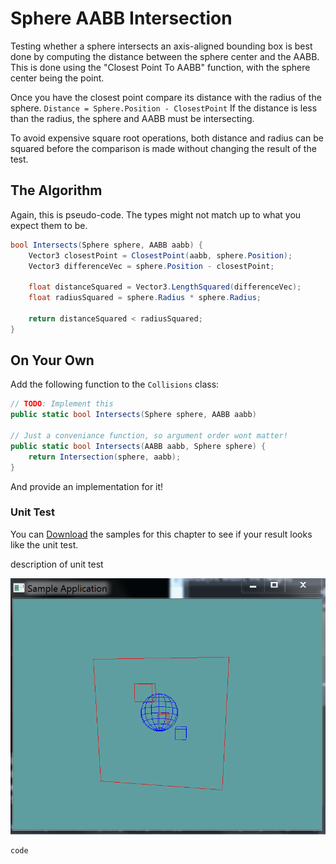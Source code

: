 # Sphere AABB Intersection

Testing whether a sphere intersects an axis-aligned bounding box is best done by computing the distance between the sphere center and the AABB. This is done using the "Closest Point To AABB" function, with the sphere center being the point. 

Once you have the closest point compare its distance with the radius of the sphere. ```Distance = Sphere.Position - ClosestPoint``` If the distance is less than the radius,
the sphere and AABB must be intersecting. 

To avoid expensive square root operations, both distance and radius can be squared before the comparison is made without
changing the result of the test.

## The Algorithm

Again, this is pseudo-code. The types might not match up to what you expect them to be.

```cs
bool Intersects(Sphere sphere, AABB aabb) {
    Vector3 closestPoint = ClosestPoint(aabb, sphere.Position);
    Vector3 differenceVec = sphere.Position - closestPoint;

    float distanceSquared = Vector3.LengthSquared(differenceVec);
    float radiusSquared = sphere.Radius * sphere.Radius;

    return distanceSquared < radiusSquared;
}
```

## On Your Own

Add the following function to the ```Collisions``` class:

```cs
// TODO: Implement this
public static bool Intersects(Sphere sphere, AABB aabb)

// Just a conveniance function, so argument order wont matter!
public static bool Intersects(AABB aabb, Sphere sphere) {
    return Intersection(sphere, aabb);
}
```

And provide an implementation for it!

### Unit Test

You can [Download](../Samples/StaticIntersections.rar) the samples for this chapter to see if your result looks like the unit test.

description of unit test

![UNIT](sphere_aabb_intersection_sample.png)

```cs
code
```